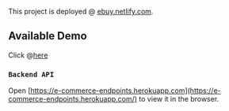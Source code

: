 

This project is deployed @ [ebuy.netlify.com](https://ebuy.netlify.com/).

## Available Demo

Click @[here](https://ebuy.netlify.com/)

### `Backend API`

Open [https://e-commerce-endpoints.herokuapp.com](https://e-commerce-endpoints.herokuapp.com/) to view it in the browser.
